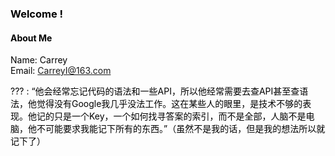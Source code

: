 <div style="color:#000;">
<h3>Welcome !</h3>
<h4>About Me</h4>
<p>Name: Carrey<br>Email: <a href="Mailto:CarreyI@163.com" target="_blank" >CarreyI@163.com</a></p>
<p>??? : “他会经常忘记代码的语法和一些API，所以他经常需要去查API甚至查语法，他觉得没有Google我几乎没法工作。这在某些人的眼里，是技术不够的表现。他记的只是一个Key，一个如何找寻答案的索引，而不是全部，人脑不是电脑，他不可能要求我能记下所有的东西。”（虽然不是我的话，但是我的想法所以就记下了）</p>
</div>
<!-- timeline-centered -->
